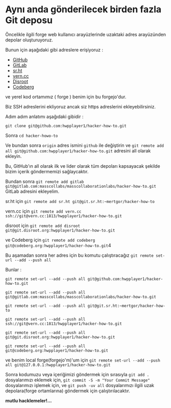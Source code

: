 # Aynı anda gönderilecek birden fazla Git deposu

Öncelikle ilgili forge web kullanıcı arayüzlerinde uzaktaki adres arayüzünden depolar oluşturuyoruz.

Bunun için aşağıdaki gibi adreslere erişiyoruz : 

* [GitHub](https://github.com/hwpplayer1/hacker-how-to)
* [GitLab](https://gitlab.com/masscollabs/masscollaborationlabs/hacker-how-to)
* [sr.ht](https://git.sr.ht/~mertgor/hacker-how-to)
* [vern.cc](https://git.vern.cc/hwpplayer1/hacker-how-to)
* [Disroot](https://git.disroot.org/hwpplayer1/hacker-how-to)
* [Codeberg](https://codeberg.org/hwpplayer1/hacker-how-to)

ve yerel kod ortamımız ( forge ) benim için bu forgejo'dur.

Biz SSH adreslerini ekliyoruz ancak siz https adreslerini ekleyebilirsiniz.

Adım adım anlatımı aşağıdaki gibidir : 

```git clone git@github.com:hwpplayer1/hacker-how-to.git```

Sonra ```cd hacker-howo-to```

Ve bundan sonra ```origin``` adres ismini ```github``` ile değiştirin ve ```git remote add all git@github.com:hwpplayer1/hacker-how-to.git``` adresini all olarak ekleyin.

Bu, GitHub'ın all olarak ilk ve lider olarak tüm depoları kapsayacak şekilde bizim içerik göndermemizi sağlaycaktır.

Bundan sonra  ```git remote add gitlab git@gitlab.com:masscollabs/masscollaborationlabs/hacker-how-to.git``` GitLab adresini ekleyelim.

sr.ht için ```git remote add sr.ht git@git.sr.ht:~mertgor/hacker-how-to```

vern.cc için ```git remote add vern.cc ssh://git@vern.cc:1813/hwpplayer1/hacker-how-to.git```

disroot için ```git remote add disroot git@git.disroot.org:hwpplayer1/hacker-how-to.git```

ve Codeberg için ```git remote add codeberg git@codeberg.org:hwpplayer1/hacker-how-to.git```4

Bu aşamadan sonra her adres için bu komutu çalıştıracağız ```git remote set-url --add --push all``` 

Bunlar :


```git remote set-url --add --push all git@github.com:hwpplayer1/hacker-how-to.git```

```git remote set-url --add --push all git@gitlab.com:masscollabs/masscollaborationlabs/hacker-how-to.git```

```git remote set-url --add --push all git@git.sr.ht:~mertgor/hacker-how-to```

```git remote set-url --add --push all ssh://git@vern.cc:1813/hwpplayer1/hacker-how-to.git```

```git remote set-url --add --push all git@git.disroot.org:hwpplayer1/hacker-how-to.git```

```git remote set-url --add --push all git@codeberg.org:hwpplayer1/hacker-how-to.git```

ve benim local forge(forgejo'm)'um için ```git remote set-url --add --push all git@127.0.0.1:hwpplayer1/hacker-how-to.git```

Sonra kodumuzu veya içeriğimizi göndermek için sırasıyla  ```git add .``` dosyalarımızı eklemek için,  ```git commit -S -m "Your Commit Message"``` dosyalarımızı işlemek için, ve ```git push -uv all``` dosyalarımızı ilgili uzak depolara(forge ortamlarına) göndermek için çalıştırılacaktır.

**mutlu hacklemeler!...**
